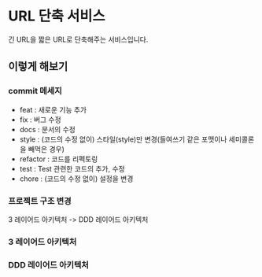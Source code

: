 # URL 단축 서비스
긴 URL을 짧은 URL로 단축해주는 서비스입니다.

## 이렇게 해보기

### commit 메세지
- feat : 새로운 기능 추가
- fix : 버그 수정
- docs : 문서의 수정
- style : (코드의 수정 없이) 스타일(style)만 변경(들여쓰기 같은 포맷이나 세미콜론을 빼먹은 경우)
- refactor : 코드를 리펙토링
- test : Test 관련한 코드의 추가, 수정
- chore : (코드의 수정 없이) 설정을 변경

### 프로젝트 구조 변경
3 레이어드 아키텍처 -> DDD 레이어드 아키텍처

### 3 레이어드 아키텍처
### DDD 레이어드 아키텍처

